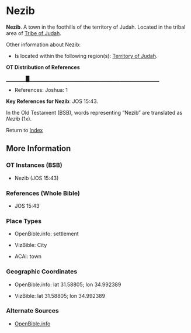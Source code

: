 # Nezib
**Nezib**. 
A town in the foothills of the territory of Judah. 
Located in the tribal area of [Tribe of Judah](../../../groups/md/acai/Judah.md). 




Other information about Nezib:


* Is located within the following region(s): 
[Territory of Judah](TerritoryOfJudah.md). 


**OT Distribution of References**

▁▁▁▁▁█▁▁▁▁▁▁▁▁▁▁▁▁▁▁▁▁▁▁▁▁▁▁▁▁▁▁▁▁▁▁▁▁▁
* References: Joshua: 1



**Key References for Nezib**: 
JOS 15:43. 


In the Old Testament (BSB), words representing “Nezib” are translated as 
*Nezib* (1x). 




Return to [Index](00-Index.md)

## More Information

### OT Instances (BSB)

* Nezib (JOS 15:43)



### References (Whole Bible)

* JOS 15:43


### Place Types

* OpenBible.info: settlement

* VizBible: City

* ACAI: town



### Geographic Coordinates

* OpenBible.info: lat 31.58805; lon 34.992389

* VizBible: lat 31.58805; lon 34.992389



### Alternate Sources

* [OpenBible.info](https://www.openbible.info/geo/ancient/aafe3bd)



